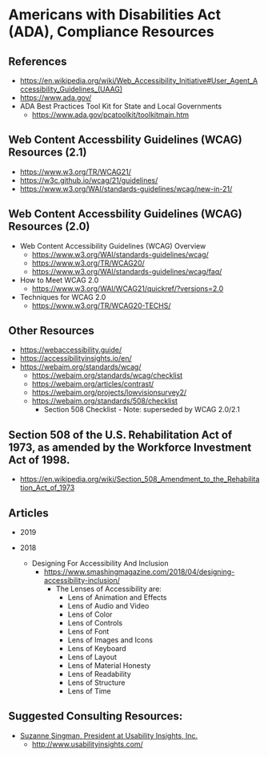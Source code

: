
# Americans with Disabilities Act (ADA), Compliance Resources

## References
* https://en.wikipedia.org/wiki/Web_Accessibility_Initiative#User_Agent_Accessibility_Guidelines_(UAAG)
* https://www.ada.gov/
* ADA Best Practices Tool Kit for State and Local Governments
  * https://www.ada.gov/pcatoolkit/toolkitmain.htm



## Web Content Accessbility Guidelines (WCAG) Resources (2.1)
* https://www.w3.org/TR/WCAG21/
* https://w3c.github.io/wcag/21/guidelines/
* https://www.w3.org/WAI/standards-guidelines/wcag/new-in-21/


## Web Content Accessbility Guidelines (WCAG) Resources (2.0)
* Web Content Accessibility Guidelines (WCAG) Overview
  * https://www.w3.org/WAI/standards-guidelines/wcag/
  * https://www.w3.org/TR/WCAG20/
  * https://www.w3.org/WAI/standards-guidelines/wcag/faq/
* How to Meet WCAG 2.0
  * https://www.w3.org/WAI/WCAG21/quickref/?versions=2.0
* Techniques for WCAG 2.0
  * https://www.w3.org/TR/WCAG20-TECHS/



## Other Resources
* https://webaccessibility.guide/
* https://accessibilityinsights.io/en/
* https://webaim.org/standards/wcag/ 
  * https://webaim.org/standards/wcag/checklist
  * https://webaim.org/articles/contrast/
  * https://webaim.org/projects/lowvisionsurvey2/
  * https://webaim.org/standards/508/checklist
    * Section 508 Checklist - Note: superseded by WCAG 2.0/2.1


## Section 508 of the U.S. Rehabilitation Act of 1973, as amended by the Workforce Investment Act of 1998.
* https://en.wikipedia.org/wiki/Section_508_Amendment_to_the_Rehabilitation_Act_of_1973


## Articles
* 2019 

* 2018
  * Designing For Accessibility And Inclusion
    * https://www.smashingmagazine.com/2018/04/designing-accessibility-inclusion/ 
      * The Lenses of Accessibility are:
        * Lens of Animation and Effects
        * Lens of Audio and Video
        * Lens of Color
        * Lens of Controls
        * Lens of Font
        * Lens of Images and Icons
        * Lens of Keyboard
        * Lens of Layout
        * Lens of Material Honesty
        * Lens of Readability
        * Lens of Structure
        * Lens of Time


## Suggested Consulting Resources:  
- [Suzanne Singman, President at Usability Insights, Inc.](linkedin.com/in/suzanne-singman-88b784)
  + http://www.usabilityinsights.com/

